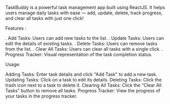  TaskBuddy is a powerful task management app built using ReactJS. 
 It helps users manage daily tasks with ease — add, update, delete, track progress, and clear all tasks with just one click!

 Features :
 
. Add Tasks: Users can add new tasks to the list.
. Update Tasks: Users can edit the details of existing tasks.
. Delete Tasks: Users can remove tasks from the list.
. Clear All Tasks: Users can clear all tasks with a single click.
. Progress Tracker: Visual representation of the task completion status.


Usage: 

Adding Tasks: Enter task details and click "Add Task" to add a new task.
Updating Tasks: Click on a task to edit its details.
Deleting Tasks: Click the trash icon next to a task to delete it.
Clearing All Tasks: Click the "Clear All Tasks" button to remove all tasks.
Progress Tracker: View the progress of your tasks in the progress tracker.
